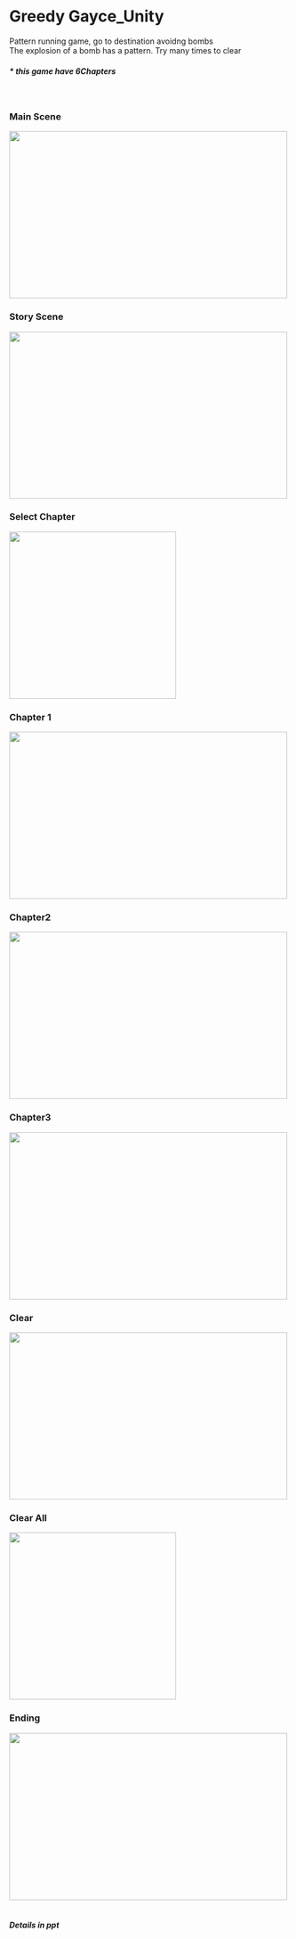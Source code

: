 <h1>Greedy Gayce_Unity</h1>
Pattern running game, go to destination avoidng bombs<br>
The explosion of a bomb has a pattern. Try many times to clear
<h5>* this game have 6Chapters</h5><br>
<h3>Main Scene</h3>
<img src= "https://user-images.githubusercontent.com/37579650/41140529-fa3bf4e8-6b28-11e8-9268-e4f9bdc7e082.png", width=500, height=300>
<br>

<h3>Story Scene</h3>
<img src= "https://user-images.githubusercontent.com/37579650/41140530-fa6a651c-6b28-11e8-8d5f-6de04d5739ad.png", width=500, height=300>
<br>

<h3>Select Chapter</h3>
<img src= "https://user-images.githubusercontent.com/37579650/41140526-f9b8dafe-6b28-11e8-970c-7d7956c1ddc8.png",width=500, height=300>
<br>

<h3>Chapter 1</h3>
<img src= "https://user-images.githubusercontent.com/37579650/41140523-f93723d8-6b28-11e8-8128-e67d1cdc3214.png", width=500, height=300>
<br>

<h3>Chapter2</h3>
<img src= "https://user-images.githubusercontent.com/37579650/41140524-f962321c-6b28-11e8-86d0-80f3c5612d5e.png", width=500, height=300>
<br>

<h3>Chapter3</h3>
<img src= "https://user-images.githubusercontent.com/37579650/41140525-f98d0640-6b28-11e8-858c-f25903efc5e0.png", width=500, height=300>
<br>

<h3>Clear</h3>
<img src= "https://user-images.githubusercontent.com/37579650/41140527-f9e374f8-6b28-11e8-9e7f-e871784b5192.png", width=500, height=300>
<br>

<h3>Clear All</h3>
<img src= "https://user-images.githubusercontent.com/37579650/41140522-f90c564e-6b28-11e8-8846-041ca5e447f3.png",width=500, height=300>
<br>

<h3>Ending</h3>
<img src= "https://user-images.githubusercontent.com/37579650/41140528-fa0e35d0-6b28-11e8-9332-cb52f0d00183.png", width=500, height=300>
<br>

<br>
<h5>Details in ppt</h5>